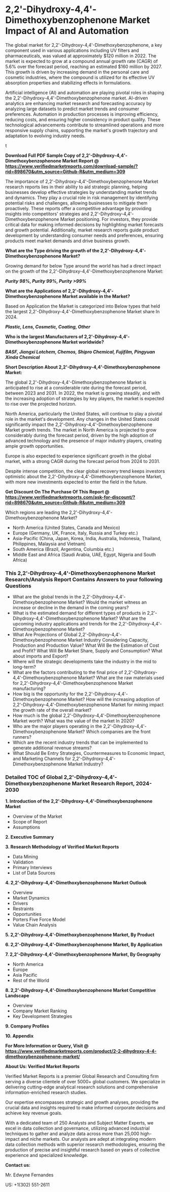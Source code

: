 <meta name="title" content="Global 2,2'-Dihydroxy-4,4'-Dimethoxybenzophenone Market Impact of AI and Automation"><meta name="description" content="The global market for 2,2'-Dihydroxy-4,4'-Dimethoxybenzophenone, a key component used in various applications including UV filters and pharmaceuticals, was valued at a"><meta name="title" content="2,2'-Dihydroxy-4,4'-Dimethoxybenzophenone Market Size, Share, Scope, Trends, Growth, Opportunities, Analysis, Forecast"><h1>2,2'-Dihydroxy-4,4'-Dimethoxybenzophenone Market Impact of AI and Automation</h1><p>The global market for 2,2'-Dihydroxy-4,4'-Dimethoxybenzophenone, a key component used in various applications including UV filters and pharmaceuticals, was valued at approximately $120 million in 2022. The market is expected to grow at a compound annual growth rate (CAGR) of 5.6% over the forecast period, reaching an estimated $160 million by 2027. This growth is driven by increasing demand in the personal care and cosmetic industries, where the compound is utilized for its effective UV absorption properties and stabilizing effects in formulations.</p><p>Artificial intelligence (AI) and automation are playing pivotal roles in shaping the 2,2'-Dihydroxy-4,4'-Dimethoxybenzophenone market. AI-driven analytics are enhancing market research and forecasting accuracy by analyzing large datasets to predict market trends and consumer preferences. Automation in production processes is improving efficiency, reducing costs, and ensuring higher consistency in product quality. These technological advancements contribute to streamlined operations and more responsive supply chains, supporting the market's growth trajectory and adaptation to evolving industry needs.</p>t</p><p id="" class=""><strong>Download Full PDF Sample Copy of 2,2'-Dihydroxy-4,4'-Dimethoxybenzophenone Market Report @ <a href="https://www.verifiedmarketreports.com/download-sample/?rid=898670&utm_source=Github-R&utm_medium=309" target="_blank">https://www.verifiedmarketreports.com/download-sample/?rid=898670&utm_source=Github-R&utm_medium=309</a></strong></p><p>The importance of&nbsp;2,2'-Dihydroxy-4,4'-Dimethoxybenzophenone Market research reports lies in their ability to aid strategic planning, helping businesses develop effective strategies by understanding market trends and dynamics. They play a crucial role in risk management by identifying potential risks and challenges, allowing businesses to mitigate them proactively. These reports offer a competitive advantage by providing insights into competitors' strategies and 2,2'-Dihydroxy-4,4'-Dimethoxybenzophenone Market positioning. For investors, they provide critical data for making informed decisions by highlighting market forecasts and growth potential. Additionally, market research reports guide product development by understanding consumer needs and preferences, ensuring products meet market demands and drive business growth.</p><p><strong>What are the&nbsp;Type driving the growth of the 2,2'-Dihydroxy-4,4'-Dimethoxybenzophenone Market?</strong></p><p id="" class="">Growing demand for below Type around the world has had a direct impact on the growth of the 2,2'-Dihydroxy-4,4'-Dimethoxybenzophenone Market:</p><em><strong>Purity 98%, Purity 99%, Purity >99%</strong></em></p><strong>What are the&nbsp;Applications&nbsp;of 2,2'-Dihydroxy-4,4'-Dimethoxybenzophenone Market available in the Market?</strong></p><p id="" class="">Based on Application the Market is categorized into Below types that held the largest 2,2'-Dihydroxy-4,4'-Dimethoxybenzophenone Market share In 2024.</p><em><strong>Plastic, Lens, Cosmetic, Coating, Other</strong></em></p><strong>Who is the largest Manufacturers of 2,2'-Dihydroxy-4,4'-Dimethoxybenzophenone Market worldwide?</strong></p><p><em><strong>BASF, Jiangxi Lotchem, Chemos, Shipro Chemical, Fujifilm, Pingyuan Xinda Chemical</strong></em></p><p id="" class=""><strong>Short Description About 2,2'-Dihydroxy-4,4'-Dimethoxybenzophenone Market:</strong></p><p>The global 2,2'-Dihydroxy-4,4'-Dimethoxybenzophenone Market is anticipated to rise at a considerable rate during the forecast period, between 2023 and 2031. In 2022, the market is growing steadily, and with the increasing adoption of strategies by key players, the market is expected to rise over the projected horizon.</p><p>North America, particularly the United States, will continue to play a pivotal role in the market's development. Any changes in the United States could significantly impact the 2,2'-Dihydroxy-4,4'-Dimethoxybenzophenone Market growth trends. The market in North America is projected to grow considerably during the forecast period, driven by the high adoption of advanced technology and the presence of major industry players, creating ample growth opportunities.</p><p>Europe is also expected to experience significant growth in the global market, with a strong CAGR during the forecast period from 2024 to 2031.</p><p>Despite intense competition, the clear global recovery trend keeps investors optimistic about the 2,2'-Dihydroxy-4,4'-Dimethoxybenzophenone Market, with more new investments expected to enter the field in the future.</p><p id="" class=""><strong>Get Discount On The Purchase Of This Report @ <a href="https://www.verifiedmarketreports.com/ask-for-discount/?rid=898670&utm_source=Github-R&utm_medium=309" target="_blank">https://www.verifiedmarketreports.com/ask-for-discount/?rid=898670&utm_source=Github-R&utm_medium=309</a></strong></p>Which regions are leading the 2,2'-Dihydroxy-4,4'-Dimethoxybenzophenone Market?</p><ul><li>North America (United States, Canada and Mexico)</li><li>Europe (Germany, UK, France, Italy, Russia and Turkey etc.)</li><li>Asia-Pacific (China, Japan, Korea, India, Australia, Indonesia, Thailand, Philippines, Malaysia and Vietnam)</li><li>South America (Brazil, Argentina, Columbia etc.)</li><li>Middle East and Africa (Saudi Arabia, UAE, Egypt, Nigeria and South Africa)</li></ul><h3 id="" class="">This 2,2'-Dihydroxy-4,4'-Dimethoxybenzophenone Market Research/Analysis Report Contains Answers to your following Questions</h3><ul><li>What are the global trends in the 2,2'-Dihydroxy-4,4'-Dimethoxybenzophenone Market? Would the market witness an increase or decline in the demand in the coming years?</li><li>What is the estimated demand for different types of products in 2,2'-Dihydroxy-4,4'-Dimethoxybenzophenone Market? What are the upcoming industry applications and trends for the 2,2'-Dihydroxy-4,4'-Dimethoxybenzophenone Market?</li><li>What Are Projections of Global 2,2'-Dihydroxy-4,4'-Dimethoxybenzophenone Market Industry Considering Capacity, Production and Production Value? What Will Be the Estimation of Cost and Profit? What Will Be Market Share, Supply and Consumption? What about imports and Export?</li><li>Where will the strategic developments take the industry in the mid to long-term?</li><li>What are the factors contributing to the final price of 2,2'-Dihydroxy-4,4'-Dimethoxybenzophenone Market? What are the raw materials used for 2,2'-Dihydroxy-4,4'-Dimethoxybenzophenone Market manufacturing?</li><li>How big is the opportunity for the 2,2'-Dihydroxy-4,4'-Dimethoxybenzophenone Market? How will the increasing adoption of 2,2'-Dihydroxy-4,4'-Dimethoxybenzophenone Market for mining impact the growth rate of the overall market?</li><li>How much is the global 2,2'-Dihydroxy-4,4'-Dimethoxybenzophenone Market worth? What was the value of the market In 2020?</li><li>Who are the major players operating in the 2,2'-Dihydroxy-4,4'-Dimethoxybenzophenone Market? Which companies are the front runners?</li><li>Which are the recent industry trends that can be implemented to generate additional revenue streams?</li><li>What Should Be Entry Strategies, Countermeasures to Economic Impact, and Marketing Channels for 2,2'-Dihydroxy-4,4'-Dimethoxybenzophenone Market Industry?</li></ul><h3 id="" class="">Detailed TOC of Global 2,2'-Dihydroxy-4,4'-Dimethoxybenzophenone Market Research Report, 2024-2030</h3><p id="" class=""><strong>1. Introduction of the 2,2'-Dihydroxy-4,4'-Dimethoxybenzophenone Market</strong></p><ul><li>Overview of the Market</li><li>Scope of Report</li><li>Assumptions</li></ul><p id="" class=""><strong>2. Executive Summary</strong></p><p id="" class=""><strong>3. Research Methodology of Verified Market Reports</strong></p><ul><li>Data Mining</li><li>Validation</li><li>Primary Interviews</li><li>List of Data Sources</li></ul><p id="" class=""><strong>4. 2,2'-Dihydroxy-4,4'-Dimethoxybenzophenone Market Outlook</strong></p><ul><li>Overview</li><li>Market Dynamics</li><li>Drivers</li><li>Restraints</li><li>Opportunities</li><li>Porters Five Force Model</li><li>Value Chain Analysis</li></ul><p id="" class=""><strong>5. 2,2'-Dihydroxy-4,4'-Dimethoxybenzophenone Market, By Product</strong></p><p id="" class=""><strong>6. 2,2'-Dihydroxy-4,4'-Dimethoxybenzophenone Market, By Application</strong></p><p id="" class=""><strong>7. 2,2'-Dihydroxy-4,4'-Dimethoxybenzophenone Market, By Geography</strong></p><ul><li>North America</li><li>Europe</li><li>Asia Pacific</li><li>Rest of the World</li></ul><p id="" class=""><strong>8. 2,2'-Dihydroxy-4,4'-Dimethoxybenzophenone Market Competitive Landscape</strong></p><ul><li>Overview</li><li>Company Market Ranking</li><li>Key Development Strategies</li></ul><p id="" class=""><strong>9. Company Profiles</strong></p><p id="" class=""><strong>10. Appendix</strong></p><p id="" class=""><strong>For More Information or Query, Visit @ <a href="https://www.verifiedmarketreports.com/product/2-2-dihydroxy-4-4-dimethoxybenzophenone-market/" target="_blank">https://www.verifiedmarketreports.com/product/2-2-dihydroxy-4-4-dimethoxybenzophenone-market/</a></strong></p><p id="" class=""><strong>About Us: Verified Market Reports</strong></p><p id="" class="">Verified Market Reports is a premier Global Research and Consulting firm serving a diverse clientele of over 5000+ global customers. We specialize in delivering cutting-edge analytical research solutions and comprehensive information-enriched research studies.</p><p id="" class="">Our expertise encompasses strategic and growth analyses, providing the crucial data and insights required to make informed corporate decisions and achieve key revenue goals.</p><p id="" class="">With a dedicated team of 250 Analysts and Subject Matter Experts, we excel in data collection and governance, utilizing advanced industrial techniques to gather and analyze data across more than 25,000 high-impact and niche markets. Our analysts are adept at integrating modern data collection methods with superior research methodologies, ensuring the production of precise and insightful research based on years of collective experience and specialized knowledge.</p><p id="" class=""><strong>Contact us:</strong></p><p id="" class="">Mr. Edwyne Fernandes</p><p id="" class="">US: +1(302) 551-2611</p>